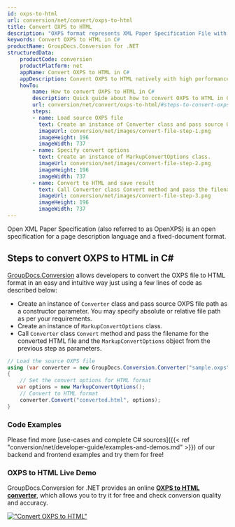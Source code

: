 ```yaml
---
id: oxps-to-html
url: conversion/net/convert/oxps-to-html
title: Convert OXPS to HTML
description: "OXPS format represents XML Paper Specification File with .oxps extension. Learn how to convert OXPS to HTML file programmatically in C# language using GroupDocs.Conversion for .NET library."
keywords: Convert OXPS to HTML in C#
productName: GroupDocs.Conversion for .NET
structuredData:
    productCode: conversion
    productPlatform: net
    appName: Convert OXPS to HTML in C#
    appDescription: Convert OXPS to HTML natively with high performance using C# language and server side GroupDocs.Conversion for .NET APIs, without the use of any software like Microsoft or Open Office.
    howTo:
        name: How to convert OXPS to HTML in C# 
        description: Quick guide about how to convert OXPS to HTML in C# with high performance and accuracy.
        url: conversion/net/convert/oxps-to-html/#steps-to-convert-oxps-to-html-in-c
        steps:
        - name: Load source OXPS file 
          text: Create an instance of Converter class and pass source OXPS file path as a constructor parameter. You may specify absolute or relative file path as per your requirements. 
          imageUrl: conversion/net/images/convert-file-step-1.png
          imageHeight: 196
          imageWidth: 737
        - name: Specify convert options 
          text: Create an instance of MarkupConvertOptions class.
          imageUrl: conversion/net/images/convert-file-step-2.png
          imageHeight: 196
          imageWidth: 737
        - name: Convert to HTML and save result 
          text: Call Converter class Convert method and pass the filename for the converted HTML file and the MarkupConvertOptions object from the previous step as parameters.
          imageUrl: conversion/net/images/convert-file-step-3.png
          imageHeight: 196
          imageWidth: 737
---
```


Open XML Paper Specification (also referred to as OpenXPS) is an open specification for a page description language and a fixed-document format.

## Steps to convert OXPS to HTML in C#

[GroupDocs.Conversion](https://products.groupdocs.com/conversion/net) allows developers to convert the OXPS file to HTML format in an easy and intuitive way just using a few lines of code as described below:

* Create an instance of `Converter` class and pass source OXPS file path as a constructor parameter. You may specify absolute or relative file path as per your requirements. 
* Create an instance of `MarkupConvertOptions` class.
* Call `Converter` class `Convert` method and pass the filename for the converted HTML file and the `MarkupConvertOptions` object from the previous step as parameters.

```csharp
// Load the source OXPS file
using (var converter = new GroupDocs.Conversion.Converter("sample.oxps"))
{
    // Set the convert options for HTML format
   var options = new MarkupConvertOptions();
    // Convert to HTML format
    converter.Convert("converted.html", options);
}
```

### Code Examples

Please find more [use-cases and complete C# sources]({{< ref "conversion/net/developer-guide/examples-and-demos.md" >}}) of our backend and frontend examples and try them for free!

### OXPS to HTML Live Demo

GroupDocs.Conversion for .NET provides an online [**OXPS to HTML converter**](https://products.groupdocs.app/conversion/oxps-to-html), which allows you to try it for free and check conversion quality and accuracy.

[!["Convert OXPS to HTML"](conversion/net/images/convert-to-html/convert-oxps-to-html.png)](https://products.groupdocs.app/conversion/oxps-to-html)